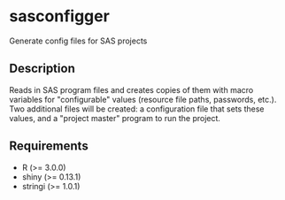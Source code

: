 sasconfigger
============

Generate config files for SAS projects

Description
-----------

Reads in SAS program files and creates copies of them with macro variables for "configurable" values (resource file paths, passwords, etc.). Two additional files will be created: a configuration file that sets these values, and a "project master" program to run the project.

Requirements
------------

-   R (&gt;= 3.0.0)
-   shiny (&gt;= 0.13.1)
-   stringi (&gt;= 1.0.1)
